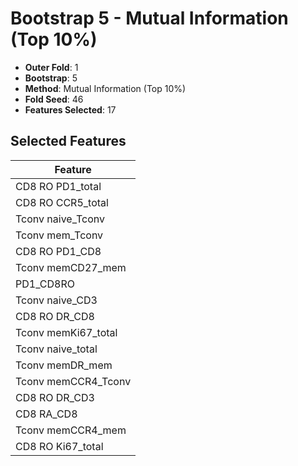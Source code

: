 # Bootstrap 5 - Mutual Information (Top 10%)

- **Outer Fold**: 1
- **Bootstrap**: 5
- **Method**: Mutual Information (Top 10%)
- **Fold Seed**: 46
- **Features Selected**: 17

## Selected Features

| Feature |
|---------|
| CD8 RO PD1_total |
| CD8 RO CCR5_total |
| Tconv naive_Tconv |
| Tconv mem_Tconv |
| CD8 RO PD1_CD8 |
| Tconv memCD27_mem |
| PD1_CD8RO |
| Tconv naive_CD3 |
| CD8 RO DR_CD8 |
| Tconv memKi67_total |
| Tconv naive_total |
| Tconv memDR_mem |
| Tconv memCCR4_Tconv |
| CD8 RO DR_CD3 |
| CD8 RA_CD8 |
| Tconv memCCR4_mem |
| CD8 RO Ki67_total |
